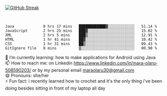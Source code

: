 

 <!--<img align="center" src="https://github-readme-stats.vercel.app/api?username=MaraxD&theme=github_dark&show_icons=true&count_private=true"/>-->
[![GitHub Streak](http://github-readme-streak-stats.herokuapp.com?user=MaraxD&theme=tokyonight_duo&align=center)](https://git.io/streak-stats)
 
 
 <br/>

<!--START_SECTION:waka-->

```text
Java             8 hrs 17 mins   ████████████▓░░░░░░░░░░░░   51.14 %
JavaScript       2 hrs 25 mins   ███▓░░░░░░░░░░░░░░░░░░░░░   15.02 %
XML              2 hrs 5 mins    ███▒░░░░░░░░░░░░░░░░░░░░░   12.91 %
HTML             1 hr 41 mins    ██▓░░░░░░░░░░░░░░░░░░░░░░   10.42 %
CSS              1 hr 31 mins    ██▒░░░░░░░░░░░░░░░░░░░░░░   09.43 %
GitIgnore file   8 mins          ▒░░░░░░░░░░░░░░░░░░░░░░░░   00.90 %
```

<!--END_SECTION:waka-->
<!--[![willianrod's wakatime stats](https://github-readme-stats.vercel.app/api/wakatime?username=MaraxD)](https://github.com/anuraghazra/github-readme-stats)-->

🌱 I’m currently learning: how to make applications for Android using Java<br/>
📫 How to reach me: on Linkedin https://www.linkedin.com/in/mara-olaru-508590203/ or by my personal email maraolaru30@gmail.com <br/>
😄 Pronouns: she/her <br/>
⚡ Fun fact: i recently learned how to crochet and it's the only thing i've been doing besides sitting in front of my laptop all day <br/>
 
